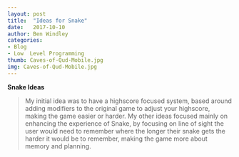 ```yaml
---
layout: post
title:  "Ideas for Snake"
date:   2017-10-10
author: Ben Windley
categories: 
- Blog
- Low  Level Programming
thumb: Caves-of-Qud-Mobile.jpg
img: Caves-of-Qud-Mobile.jpg
---
```


<b>Snake Ideas</b>  <!--more-->

>My initial idea was to have a highscore focused system, based around adding modifiers to the original game to adjust your highscore, making the game easier or harder.
>My other ideas focused mainly on enhancing the experience of Snake, by focusing on line of sight the user would need to remember where the longer their snake gets the harder it would be to remember, making the game more about memory and planning.
